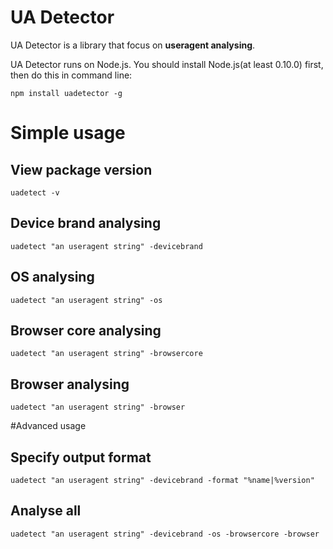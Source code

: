 UA Detector
=========================================

UA Detector is a library that focus on **useragent analysing**.

UA Detector runs on Node.js. You should install Node.js(at least 0.10.0) first, then do this in command line:

	npm install uadetector -g

# Simple usage

## View package version
	uadetect -v

## Device brand analysing
	uadetect "an useragent string" -devicebrand

## OS analysing
	uadetect "an useragent string" -os

## Browser core analysing
	uadetect "an useragent string" -browsercore

## Browser analysing
    uadetect "an useragent string" -browser

#Advanced usage

## Specify output format
	uadetect "an useragent string" -devicebrand -format "%name|%version"

## Analyse all
	uadetect "an useragent string" -devicebrand -os -browsercore -browser